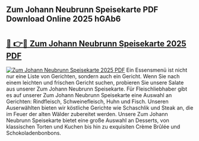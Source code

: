 ## Zum Johann Neubrunn Speisekarte PDF Download Online 2025 hGAb6

# <h2><a href="http://gcdo4it.nevu.top/?p=Zum+Johann+Neubrunn+Speisekarte">🔗 👉🔴 Zum Johann Neubrunn Speisekarte 2025 PDF</a></h2>

[![Zum Johann Neubrunn Speisekarte 2025 PDF](https://i.imgur.com/dBaPXMq.png)](http://gcdo4it.nevu.top/?p=Zum+Johann+Neubrunn+Speisekarte)
Ein Essensmenü ist nicht nur eine Liste von Gerichten, sondern auch ein Gericht. Wenn Sie nach einem leichten und frischen Gericht suchen, probieren Sie unsere Salate aus unserer Zum Johann Neubrunn Speisekarte. Für Fleischliebhaber gibt es auf unserer Zum Johann Neubrunn Speisekarte eine Auswahl an Gerichten: Rindfleisch, Schweinefleisch, Huhn und Fisch. Unseren Auserwählten bieten wir köstliche Gerichte wie Schaschlik und Steak an, die im Feuer der alten Wälder zubereitet werden. Unsere Zum Johann Neubrunn Speisekarte bietet eine große Auswahl an Desserts, von klassischen Torten und Kuchen bis hin zu exquisiten Crème Brûlée und Schokoladenbonbons.
